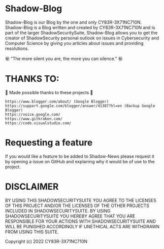 # Shadow-Blog

Shadow-Blog is our Blog by the one and only CY83R-3X71NC710N. Shadow-Blog is a Blog written and created by CY83R-3X71NC710N and is part of the larger ShadowSecuritySuite, Shadow-Blog allows you to get the creator of ShadowSecurity personal outlook on issues in Cybersecurity and Computer Science by giving you articles about issues and providing resolutions.

㊙️ "The more silent you are, the more you can silence." ㊙️

# THANKS TO:

💖 Made possible thanks to these projects 💖

```
https://www.blogger.com/about/ (Google Blogger)
https://support.google.com/blogger/answer/41387?hl=en (Backup Google Blogger)
https://voice.google.com/
https://www.gitkraken.com/
https://code.visualstudio.com/
```

# Requesting a feature

If you would like a feature to be added to Shadow-News please request it by opening a issue on GitHub and explaning why it would be of use to the project.

# DISCLAIMER

BY USING THIS SHADOWSECURITYSUITE YOU AGREE TO THE LICENSES OF THIS PROJECT AND/OR THE LICENSES OF THE OTHER PROJECTS INCLUDED IN SHADOWSECURITYSUITE. BY USING SHADOWSECURITYSUITE YOU HEREBY AGREE THAT YOU ARE RESPONSIBLE FOR YOUR ACTIONS WITH SHADOWSECURITYSUITE AND WILL BE PUNISHED ACCORDINGLY IF UNETHICAL ACTS ARE WITHDRAWN FROM USING THIS SUITE. 

Copyright (c) 2022 CY83R-3X71NC710N
